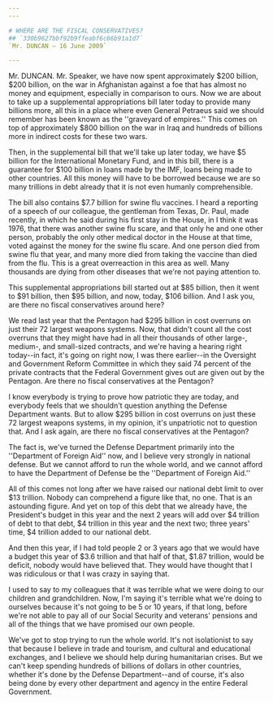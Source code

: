 ```yaml
---
---

# WHERE ARE THE FISCAL CONSERVATIVES?
## `330b9627bbf92b9ffeabf6c66b91a1d7`
`Mr. DUNCAN — 16 June 2009`

---
```



Mr. DUNCAN. Mr. Speaker, we have now spent approximately $200 
billion, $200 billion, on the war in Afghanistan against a foe that has 
almost no money and equipment, especially in comparison to ours. Now we 
are about to take up a supplemental appropriations bill later today to 
provide many billions more, all this in a place where even General 
Petraeus said we should remember has been known as the ''graveyard of 
empires.'' This comes on top of approximately $800 billion on the war 
in Iraq and hundreds of billions more in indirect costs for these two 
wars.

Then, in the supplemental bill that we'll take up later today, we 
have $5 billion for the International Monetary Fund, and in this bill, 
there is a guarantee for $100 billion in loans made by the IMF, loans 
being made to other countries. All this money will have to be borrowed 
because we are so many trillions in debt already that it is not even 
humanly comprehensible.

The bill also contains $7.7 billion for swine flu vaccines. I heard a 
reporting of a speech of our colleague, the gentleman from Texas, Dr. 
Paul, made recently, in which he said during his first stay in the 
House, in I think it was 1976, that there was another swine flu scare, 
and that only he and one other person, probably the only other medical 
doctor in the House at that time, voted against the money for the swine 
flu scare. And one person died from swine flu that year, and many more 
died from taking the vaccine than died from the flu. This is a great 
overreaction in this area as well. Many thousands are dying from other 
diseases that we're not paying attention to.

This supplemental appropriations bill started out at $85 billion, 
then it went to $91 billion, then $95 billion, and now, today, $106 
billion. And I ask you, are there no fiscal conservatives around here?

We read last year that the Pentagon had $295 billion in cost overruns 
on just their 72 largest weapons systems. Now, that didn't count all 
the cost overruns that they might have had in all their thousands of 
other large-, medium-, and small-sized contracts, and we're having a 
hearing right today--in fact, it's going on right now, I was there 
earlier--in the Oversight and Government Reform Committee in which they 
said 74 percent of the private contracts that the Federal Government 
gives out are given out by the Pentagon. Are there no fiscal 
conservatives at the Pentagon?

I know everybody is trying to prove how patriotic they are today, and 
everybody feels that we shouldn't question anything the Defense 
Department wants. But to allow $295 billion in cost overruns on just 
these 72 largest weapons systems, in my opinion, it's unpatriotic not 
to question that. And I ask again, are there no fiscal conservatives at 
the Pentagon?

The fact is, we've turned the Defense Department primarily into the 
''Department of Foreign Aid'' now, and I believe very strongly in 
national defense. But we cannot afford to run the whole world, and we 
cannot afford to have the Department of Defense be the ''Department of 
Foreign Aid.''

All of this comes not long after we have raised our national debt 
limit to over $13 trillion. Nobody can comprehend a figure like that, 
no one. That is an astounding figure. And yet on top of this debt that 
we already have, the President's budget in this year and the next 2 
years will add over $4 trillion of debt to that debt, $4 trillion in 
this year and the next two; three years' time, $4 trillion added to our 
national debt.

And then this year, if I had told people 2 or 3 years ago that we 
would have a budget this year of $3.6 trillion and that half of that, 
$1.87 trillion, would be deficit, nobody would have believed that. They 
would have thought that I was ridiculous or that I was crazy in saying 
that.

I used to say to my colleagues that it was terrible what we were 
doing to our children and grandchildren. Now, I'm saying it's terrible 
what we're doing to ourselves because it's not going to be 5 or 10 
years, if that long, before we're not able to pay all of our Social 
Security and veterans' pensions and all of the things that we have 
promised our own people.



We've got to stop trying to run the whole world. It's not 
isolationist to say that because I believe in trade and tourism, and 
cultural and educational exchanges, and I believe we should help during 
humanitarian crises. But we can't keep spending hundreds of billions of 
dollars in other countries, whether it's done by the Defense 
Department--and of course, it's also being done by every other 
department and agency in the entire Federal Government.

